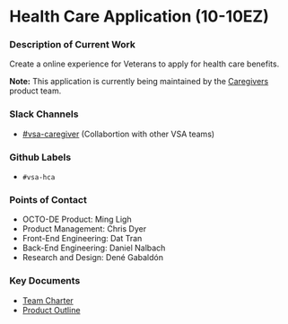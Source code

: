 # Health Care Application (10-10EZ)

### Description of Current Work
Create a online experience for Veterans to apply for health care benefits.

**Note:** This application is currently being maintained by the [Caregivers](https://github.com/department-of-veterans-affairs/va.gov-team/tree/master/teams/vsa/teams/caregiver) product team.

### Slack Channels
- [#vsa-caregiver](https://dsva.slack.com/channels/vsa-caregiver) (Collabortion with other VSA teams)


### Github Labels
- `#vsa-hca`


### Points of Contact 

- OCTO-DE Product: Ming Ligh
- Product Management:  Chris Dyer
- Front-End Engineering: Dat Tran 
- Back-End Engineering: Daniel Nalbach
- Research and Design: Dené Gabaldón

### Key Documents

- [Team Charter](https://github.com/department-of-veterans-affairs/va.gov-team/blob/master/teams/vsa/teams/caregiver/team-charter.md)
- [Product Outline](https://github.com/department-of-veterans-affairs/va.gov-team/blob/master/teams/vsa/teams/health-benefits/healthcare-application/product-outline.md)


